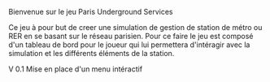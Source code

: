 Bienvenue sur le jeu Paris Underground Services

Ce jeu à pour but de creer une simulation de gestion de station de métro ou RER en se basant sur le réseau parisien. Pour ce faire 
le jeu est composé d'un tableau de bord pour le joueur qui lui permettera d'intéragir avec la simulation et les différents éléments 
de la station.


V 0.1
Mise en place d'un menu intéractif 
